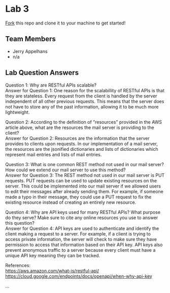 # Lab 3
[Fork](https://docs.github.com/en/get-started/quickstart/fork-a-repo) this repo and clone it to your machine to get started!

## Team Members
- Jerry Appelhans
- n/a

## Lab Question Answers

Question 1: Why are RESTful APIs scalable?    
Answer for Question 1: One reason for the scalabillity of RESTful APIs is that they are stateless. Every request from the client is handled by the server independent of all other previous requests. This means that the server does not have to store any of the past information, allowing it to be much more lightweight.


Question 2: According to the definition of "resources" provided in the AWS article above, what are the resources the mail server is providing to the client?   
Answer for Question 2: Resources are the information that the server provides to clients upon requests. In our implementation of a mail server, the resources are the jsonified dictionaries and lists of dictionaries which represent mail entries and lists of mail entries.


Question 3: What is one common REST method not used in our mail server? How could we extend our mail server to use this method?    
Answer for Question 3: The REST method not used in our mail server is PUT requests. PUT requests can be used to update existing resources on the server. This could be implemented into our mail server if we allowed users to edit their messages after already sending them. For example, if someone made a typo in their message, they could use a PUT request to fix the existing resource instead of creating an entirely new resource.


Question 4: Why are API keys used for many RESTful APIs? What purpose do they serve? Make sure to cite any online resources you use to answer this question?    
Answer for Question 4: API keys are used to authenticate and identify the client making a request to a server. For example, if a client is trying to access private information, the server will check to make sure they have permission to access that information based on their API key. API keys also prevent anonymous traffic to a server because every client must have a unique API key meaning they can be tracked.



References:   
https://aws.amazon.com/what-is/restful-api/   
https://cloud.google.com/endpoints/docs/openapi/when-why-api-key




...
